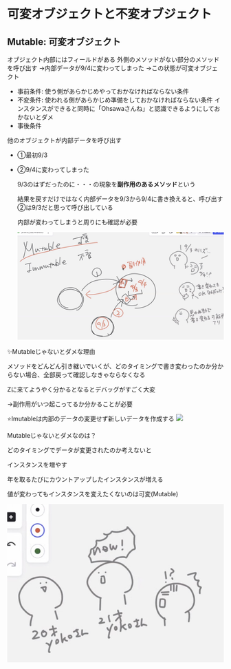 # 可変オブジェクトと不変オブジェクト

## Mutable: 可変オブジェクト
オブジェクト内部にはフィールドがある
外側のメソッドがない部分のメソッドを呼び出す
->内部データが9/4に変わってしまった
->この状態が可変オブジェクト

- 事前条件: 使う側があらかじめやっておかなければならない条件
- 不変条件: 使われる側があらかじめ準備をしておかなければならない条件
インスタンスができると同時に「Ohsawaさんね」と認識できるようにしておかないとダメ
- 事後条件

他のオブジェクトが内部データを呼び出す

- ①最初9/3
- ②9/4に変わってしまった

    9/3のはずだったのに・・・の現象を**副作用のあるメソッド**という

    結果を戻すだけではなく内部データを9/3から9/4に書き換えると、呼び出す②は9/3だと思って呼び出している

    内部が変わってしまうと周りにも確認が必要

    ![](../images/8-1.jpeg)

✨Mutableじゃないとダメな理由

メソッドをどんどん引き継いでいくが、どのタイミングで書き変わったのか分からない場合、全部戻って確認しなきゃならなくなる

Zに来てようやく分かるとなるとデバッグがすごく大変

->副作用がいつ起こってるか分かることが必要

⭐️Imutableは内部のデータの変更せず新しいデータを作成する
![](../images/8−2.jpeg)

Mutableじゃないとダメなのは？

どのタイミングでデータが変更されたのか考えないと

インスタンスを増やす

年を取るたびにカウントアップしたインスタンスが増える

値が変わってもインスタンスを変えたくないのは可変(Mutable)

![](../images/8-3.jpeg)

